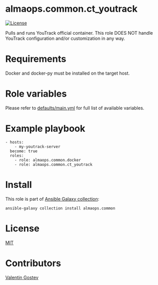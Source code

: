 # almaops.common.ct_youtrack

[![License](https://img.shields.io/badge/license-MIT%20License-brightgreen.svg)](https://opensource.org/licenses/MIT)

Pulls and runs YouTrack official container. This role DOES NOT handle YouTrack configuration and/or customization in any way.

# Requirements
Docker and docker-py must be installed on the target host.

# Role variables
Please refer to [defaults/main.yml](./defaults/main.yml) for full list of available variables. 


# Example playbook
```
- hosts:
    - my-youtrack-server
  become: true
  roles:
    - role: almaops.common.docker
    - role: almaops.common.ct_youtrack
```

# Install
This role is part of [Ansible Galaxy collection](https://galaxy.ansible.com/almaops/common):

`ansible-galaxy collection install almaops.common`

# License
[MIT](./LICENSE)

# Contributors
[Valentin Gostev](https://github.com/ussrlongbow)
